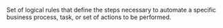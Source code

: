 Set of logical rules that define the steps necessary to automate a specific business process, task, or set of actions to be performed.